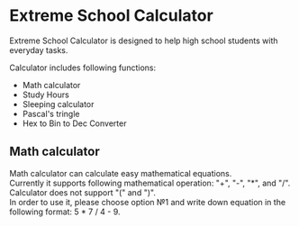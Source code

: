 # Extreme School Calculator

Extreme School Calculator is designed to help high school students with everyday tasks. 
  
Calculator includes following functions:
- Math calculator 
- Study Hours
- Sleeping calculator
- Pascal's tringle
- Hex to Bin to Dec Converter
  
    
      
## Math calculator  
Math calculator can calculate easy mathematical equations.   
Currently it supports following mathematical operation: "+", "-", "\*", and "/". Calculator does not support "(" and ")".   
In order to use it, please choose option №1 and write down equation in the following format: 5 * 7 / 4 - 9.

